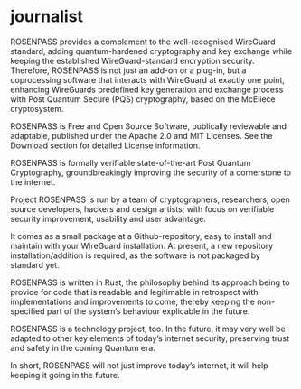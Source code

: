 # journalist

ROSENPASS provides a complement to the well-recognised WireGuard standard, adding quantum-hardened cryptography and key exchange while keeping the established WireGuard-standard encryption security. Therefore, ROSENPASS is not just an add-on or a plug-in, but a coprocessing software that interacts with WireGuard at exactly one point, enhancing WireGuards predefined key generation and exchange process with Post Quantum Secure (PQS) cryptography, based on the McEliece cryptosystem.

ROSENPASS is Free and Open Source Software, publically reviewable and adaptable, published under the Apache 2.0 and MIT Licenses. See the Download section for detailed License information.

ROSENPASS is formally verifiable state-of-the-art Post Quantum Cryptography, groundbreakingly improving the security of a cornerstone to the internet.

Project ROSENPASS is run by a team of cryptographers, researchers, open source developers, hackers and design artists; with focus on verifiable security improvement, usability and user advantage.

It comes as a small package at a Github-repository, easy to install and maintain with your WireGuard installation. At present, a new repository installation/addition is required, as the software is not packaged by standard yet.

ROSENPASS is written in Rust, the philosophy behind its approach being to provide for code that is readable and legitimable in retrospect with implementations and improvements to come, thereby keeping the non-specified part of the system’s behaviour explicable in the future.

ROSENPASS is a technology project, too. In the future, it may very well be adapted to other key elements of today’s internet security, preserving trust and safety in the coming Quantum era.

In short, ROSENPASS will not just improve today’s internet, it will help keeping it going in the future.



